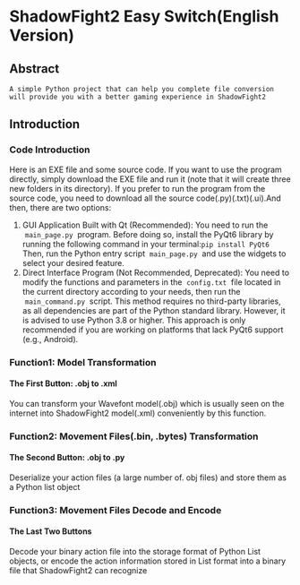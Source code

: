 # ShadowFight2 Easy Switch(English Version)
## Abstract
    A simple Python project that can help you complete file conversion will provide you with a better gaming experience in ShadowFight2
## Introduction
### Code Introduction
  Here is an EXE file and some source code. If you want to use the program directly, simply download the EXE file and run it (note that it will create three new folders in its directory). 
  If you prefer to run the program from the source code, you need to download all the source code(.py)(.txt)(.ui).And then, there are two options:
  1. GUI Application Built with Qt (Recommended): You need to run the  `main_page.py`  program. Before doing so, install the PyQt6 library by running the following command in your terminal:`pip install PyQt6`
Then, run the Python entry script  `main_page.py`  and use the widgets to select your desired feature.
  2. Direct Interface Program (Not Recommended, Deprecated): You need to modify the functions and parameters in the  `config.txt`  file located in the current directory according to your needs, then run the  `main_command.py`  script. This method requires no third-party libraries, as all dependencies are part of the Python standard library. However, it is advised to use Python 3.8 or higher. This approach is only recommended if you are working on platforms that lack PyQt6 support (e.g., Android).
### Function1: Model Transformation
#### The First Button: .obj to .xml
  You can transform your Wavefont model(.obj) which is usually seen on the internet into ShadowFight2 model(.xml) conveniently by this function.
### Function2: Movement Files(.bin, .bytes) Transformation
#### The Second Button: .obj to .py
  Deserialize your action files (a large number of. obj files) and store them as a Python list object
### Function3: Movement Files Decode and Encode
#### The Last Two Buttons
  Decode your binary action file into the storage format of Python List objects, or encode the action information stored in List format into a binary file that ShadowFight2 can recognize